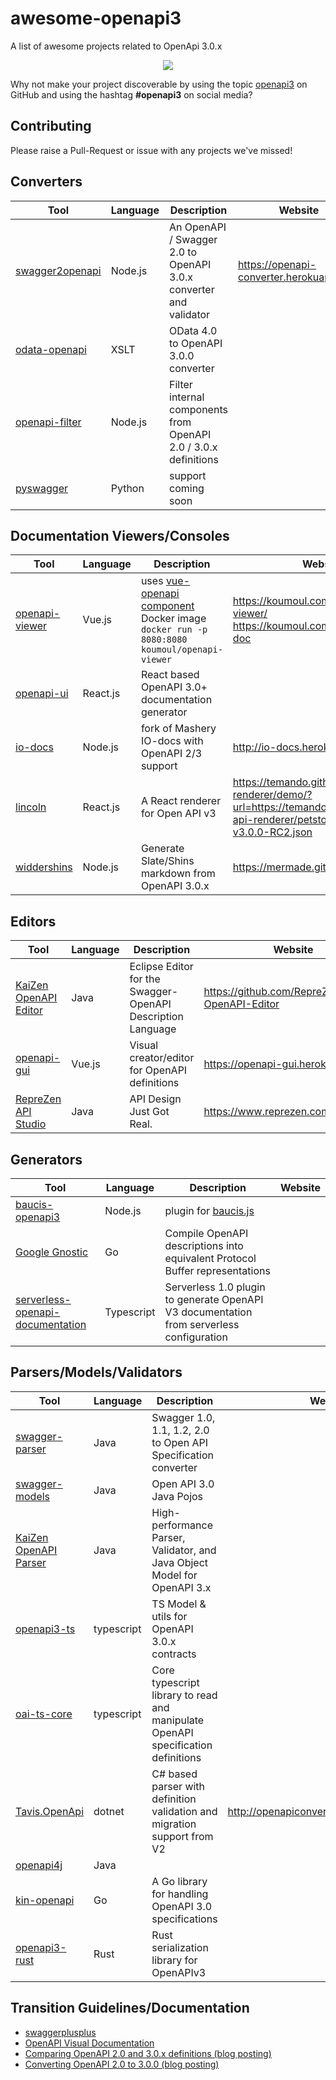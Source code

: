 # awesome-openapi3
A list of awesome projects related to OpenApi 3.0.x

<div align="center">
  <img src="https://github.com/Mermade/awesome-openapi3/blob/master/openapi_awesome1.png?raw=true"/>
</div>

Why not make your project discoverable by using the topic [openapi3](https://github.com/search?utf8=%E2%9C%93&q=topic%3Aopenapi3&type=Repositories&ref=advsearch&l=&l=) on GitHub and using the hashtag **#openapi3** on social media?

## Contributing

Please raise a Pull-Request or issue with any projects we've missed!

## Converters

Tool|Language|Description|Website
---|---|---|---|
[swagger2openapi](https://github.com/mermade/swagger2openapi)|Node.js|An OpenAPI / Swagger 2.0 to OpenAPI 3.0.x converter and validator|https://openapi-converter.herokuapp.com
[odata-openapi](https://github.com/oasis-tcs/odata-openapi) | XSLT | OData 4.0 to OpenAPI 3.0.0 converter |
[openapi-filter](https://github.com/Mermade/openapi-filter) | Node.js | Filter internal components from OpenAPI 2.0 / 3.0.x definitions
[pyswagger](https://github.com/mission-liao/pyswagger)|Python|support coming soon|

##  Documentation Viewers/Consoles

Tool|Language|Description|Website
---|---|---|---|
[openapi-viewer](https://github.com/koumoul-dev/openapi-viewer)|Vue.js|uses [vue-openapi component](https://github.com/koumoul-dev/vue-openapi)<br/>Docker image `docker run -p 8080:8080 koumoul/openapi-viewer`|https://koumoul.com/openapi-viewer/<br/>https://koumoul.com/s/geocoder/api-doc
[openapi-ui](https://github.com/contentjet/openapi-ui)|React.js|React based OpenAPI 3.0+ documentation generator 
[io-docs](https://github.com/mikeralphson/iodocs)|Node.js|fork of Mashery IO-docs with OpenAPI 2/3 support|http://io-docs.herokuapp.com/ 
[lincoln](https://github.com/temando/open-api-renderer)|React.js|A React renderer for Open API v3|https://temando.github.io/open-api-renderer/demo/?url=https://temando.github.io/open-api-renderer/petstore-open-api-v3.0.0-RC2.json
[widdershins](https://github.com/mermade/widdershins)|Node.js|Generate Slate/Shins markdown from OpenAPI 3.0.x|https://mermade.github.io/shins

## Editors

Tool|Language|Description|Website
---|---|---|---|
[KaiZen OpenAPI Editor](https://github.com/RepreZen/KaiZen-OpenAPI-Editor)|Java|Eclipse Editor for the Swagger-OpenAPI Description Language|https://github.com/RepreZen/KaiZen-OpenAPI-Editor
[openapi-gui](https://github.com/Mermade/openapi-gui/tree/buefy)|Vue.js|Visual creator/editor for OpenAPI definitions|https://openapi-gui.herokuapp.com/
[RepreZen API Studio](https://www.reprezen.com/swagger-tools)|Java|API Design Just Got Real.|https://www.reprezen.com/

## Generators

Tool|Language|Description|Website
---|---|---|---|
[baucis-openapi3](https://github.com/metadevpro/baucis-openapi3)|Node.js|plugin for [baucis.js](https://github.com/wprl/baucis)|
[Google Gnostic](https://github.com/googleapis/gnostic)|Go|Compile OpenAPI descriptions into equivalent Protocol Buffer representations
[serverless-openapi-documentation](https://github.com/temando/serverless-openapi-documentation)|Typescript|Serverless 1.0 plugin to generate OpenAPI V3 documentation from serverless configuration|

## Parsers/Models/Validators

Tool|Language|Description|Website
---|---|---|---|
| [swagger-parser](https://github.com/swagger-api/swagger-parser/tree/feature/3.0.0-rc0) | Java | Swagger 1.0, 1.1, 1.2, 2.0 to Open API Specification converter |
| [swagger-models](https://github.com/swagger-api/swagger-core/tree/feature/3.0.0-rc0/modules/swagger-models) | Java | Open API 3.0 Java Pojos |
| [KaiZen OpenAPI Parser](https://github.com/RepreZen/KaiZen-OpenApi-Parser) | Java | High-performance Parser, Validator, and Java Object Model for OpenAPI 3.x |
[openapi3-ts](https://github.com/metadevpro/openapi3-ts)|typescript|TS Model & utils for OpenAPI 3.0.x contracts|
[oai-ts-core](https://github.com/Apicurio/oai-ts-core)|typescript|Core typescript library to read and manipulate OpenAPI specification definitions|
[Tavis.OpenApi](https://github.com/tavis-software/Tavis.OpenApi/)|dotnet|C# based parser with definition validation and migration support from V2 | http://openapiconverter.azurewebsites.net/
[openapi4j](https://github.com/gskorupa/openapi4j)|Java|
[kin-openapi](https://github.com/jban332/kin-openapi)|Go|A Go library for handling OpenAPI 3.0 specifications|
[openapi3-rust](https://github.com/adwhit/openapi3-rust)|Rust|Rust serialization library for OpenAPIv3|

## Transition Guidelines/Documentation

* [swaggerplusplus](https://github.com/mermade/swaggerplusplus)
* [OpenAPI Visual Documentation](http://apihandyman.io/openapi-visual-documentation-updated-with-3.0.0-rc0/)
* [Comparing OpenAPI 2.0 and 3.0.x definitions (blog posting)](https://dev.to/mikeralphson/comparing-openapiswagger-20-and-300-rc1)
* [Converting OpenAPI 2.0 to 3.0.0 (blog posting)](https://blog.runscope.com/posts/tutorial-upgrading-swagger-2-api-definition-to-openapi-3)
